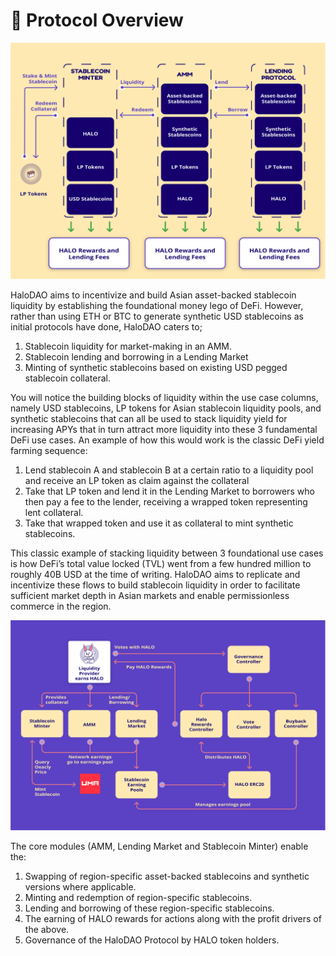 # 🔭 Protocol Overview

![](.gitbook/assets/protocol-overview-2x.png)

HaloDAO aims to incentivize and build Asian asset-backed stablecoin liquidity by establishing the foundational money lego of DeFi. However, rather than using ETH or BTC to generate synthetic USD stablecoins as initial protocols have done, HaloDAO caters to;

1. Stablecoin liquidity for market-making in an AMM.
2. Stablecoin lending and borrowing in a Lending Market
3. Minting of synthetic stablecoins based on existing USD pegged stablecoin collateral. 

You will notice the building blocks of liquidity within the use case columns, namely USD stablecoins, LP tokens for Asian stablecoin liquidity pools, and synthetic stablecoins that can all be used to stack liquidity yield for increasing APYs that in turn attract more liquidity into these 3 fundamental DeFi use cases. An example of how this would work is the classic DeFi yield farming sequence:

1. Lend stablecoin A and stablecoin B at a certain ratio to a liquidity pool and receive an LP token as claim against the collateral
2. Take that LP token and lend it in the Lending Market to borrowers who then pay a fee to the lender, receiving a wrapped token representing lent collateral.
3. Take that wrapped token and use it as collateral to mint synthetic stablecoins.

This classic example of stacking liquidity between 3 foundational use cases is how DeFi’s total value locked \(TVL\) went from a few hundred million to roughly 40B USD at the time of writing. HaloDAO aims to replicate and incentivize these flows to build stablecoin liquidity in order to facilitate sufficient market depth in Asian markets and enable permissionless commerce in the region.

![](.gitbook/assets/protocol-overview-copy-2x%20%281%29.png)

The core modules \(AMM, Lending Market and Stablecoin Minter\) enable the:

1. Swapping of region-specific asset-backed stablecoins and synthetic versions where applicable.
2. Minting and redemption of region-specific stablecoins.
3. Lending and borrowing of these region-specific stablecoins.
4. The earning of HALO rewards for actions along with the profit drivers of the above.
5. Governance of the HaloDAO Protocol by HALO token holders.


